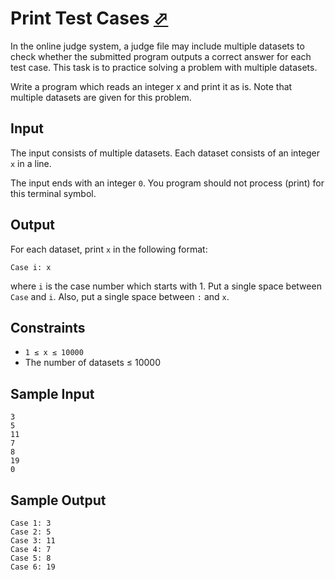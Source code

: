 # Print Test Cases [⬀](https://judge.u-aizu.ac.jp/onlinejudge/description.jsp?id=ITP1_3_B)

In the online judge system, a judge file may include multiple datasets to check whether the submitted program outputs a correct answer for each test case. This task is to practice solving a problem with multiple datasets.

Write a program which reads an integer x and print it as is. Note that multiple datasets are given for this problem.

## Input
The input consists of multiple datasets. Each dataset consists of an integer `x` in a line.

The input ends with an integer `0`. You program should not process (print) for this terminal symbol.

## Output

For each dataset, print `x` in the following format:
```
Case i: x
```

where `i` is the case number which starts with 1. Put a single space between `Case` and `i`. Also, put a single space between `:` and `x`.

## Constraints

- `1 ≤ x ≤ 10000`
- The number of datasets ≤ 10000

## Sample Input
```
3
5
11
7
8
19
0
```

## Sample Output
```
Case 1: 3
Case 2: 5
Case 3: 11
Case 4: 7
Case 5: 8
Case 6: 19
```
